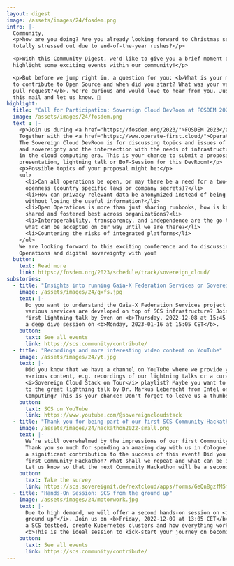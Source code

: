 ```yaml
---
layout: digest
image: /assets/images/24/fosdem.png
intro: |-
  Community,
  <p>how are you doing? Are you already looking forward to Christmas season or
  totally stressed out due to end-of-the-year rushes?</p>

  <p>With this Community Digest, we'd like to give you a brief moment of joy and
  highlight some exciting events within our community!</p>

  <p>But before we jump right in, a question for you: <b>What is your motivation
  to contribute to Open Source and when did you start? What was your very first
  pull request?</b>. We're curious and would love to hear from you. Just reply to
  this mail and let us know. 🤗
highlight:
  title: "Call for Participation: Sovereign Cloud DevRoom at FOSDEM 2023"
  image: /assets/images/24/fosdem.png
  text : |-
    <p>Join us during <a href="https://fosdem.org/2023/">FOSDEM 2023</a> on February 4th and 5th in Brussels.
    Together with the <a href="https://www.operate-first.cloud/">Operate First</a> community a <i>Sovereign Cloud</i> DevRoom is organized.
    The Sovereign Cloud DevRoom is for discussing topics and issues of user privacy
    and sovereignty and the intersection with the needs of infrastructure providers
    in the cloud computing era. This is your chance to submit a proposal for a
    presentation, lightning talk or BoF-Session for this DevRoom!</p>
    <p>Possible topics of your proposal might be:</p>
    <ul>
      <li>Can all operations be open, or may there be a need for a two+ tier
      openness (country specific laws or company secrets)?</li>
      <li>How can privacy relevant data be anonymized instead of being deleted,
      without losing the useful information?</li>
      <li>Open Operations is more than just sharing runbooks, how is knowledge
      shared and fostered best across organizations?<li>
      <li>Interoperability, transparency, and independence are the go to goals,
      what can be accepted on our way until we are there?</li>
      <li>Countering the risks of integrated platforms</li>
    </ul>
    We are looking forward to this exciting conference and to discussing Open
    Operations and digital sovereignty with you!
  button:
    text: Read more
    link: https://fosdem.org/2023/schedule/track/sovereign_cloud/
substories:
  - title: "Insights into running Gaia-X Federation Services on Sovereign Cloud Stack"
    image: /assets/images/24/gxfs.jpg
    text: |-
      Do you want to understand the Gaia-X Federation Services project and how the
      various services are developed on top of SCS infrastructure? Join us during a
      first lightning talk by Sven on <b>Thursday, 2022-12-08 at 15:45 CET</b> and during
      a deep dive session on <b>Monday, 2023-01-16 at 15:05 CET</b>.
    button:
      text: See all events
      link: https://scs.community/contribute/
  - title: "Recordings and more interesting video content on YouTube"
    image: /assets/images/24/yt.jpg
    text: |-
      Did you know that we have a channel on YouTube where we provide you with
      various content, e.g. recordings of our lightning talks or a curated
      <i>Sovereign Cloud Stack on Tour</i> playlist? Maybe you want to listen again
      to the great lightning talk by Dr. Markus Leberecht from Intel on Confidential
      Computing? This is your chance! Don't forget to leave us a thumbs up or a subscription!
    button:
      text: SCS on YouTube
      link: https://www.youtube.com/@sovereigncloudstack
  - title: "Thank you for being part of our first SCS Community Hackathon"
    image: /assets/images/24/hackathon2022-small.png
    text: |-
      We’re still overwhelmed by the impressions of our first Community Hackathon.
      Thank you so much for spending an amazing day with us in Cologne and making
      a significant contribution to the success of this event! Did you enjoy our
      first Community Hackathon? What shall we repeat and what can be improved?
      Let us know so that the next Community Hackathon will be a second blast!
    button:
      text: Take the survey
      link: https://scs.sovereignit.de/nextcloud/apps/forms/GeQn8gzfMSmZ4dFZ
  - title: "Hands-On Session: SCS from the ground up"
    image: /assets/images/24/motorwork.jpg
    text: |-
      Due to high demand, we will offer a second hands-on session on <i>"SCS from the
      ground up"</i>. Join us on <b>Friday, 2022-12-09 at 13:05 CET</b> and learn how to deploy
      a SCS testbed, create Kubernetes clusters and how everything works nicely together.
      <b>This is the ideal session to kick-start your journey on becoming a SCS-afficiando!</b>
    button:
      text: See all events
      link: https://scs.community/contribute/
---
```

